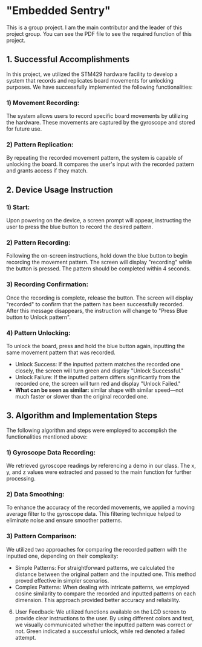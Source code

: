 # "Embedded Sentry"

This is a group project. I am the main contributor and the leader of this project group. You can see the PDF file to see the required function of this project. 

## 1. Successful Accomplishments
In this project, we utilized the STM429 hardware facility to develop a system that records and replicates board movements for unlocking purposes. We have successfully implemented the following functionalities:
### 1) Movement Recording:
   The system allows users to record specific board movements by utilizing the hardware. These movements are captured by the gyroscope and stored for future use.
### 2) Pattern Replication:
   By repeating the recorded movement pattern, the system is capable of unlocking the board. It compares the user's input with the recorded pattern and grants access if they match.
   
## 2. Device Usage Instruction
### 1) Start:
   Upon powering on the device, a screen prompt will appear, instructing the user to press the blue button to record the desired pattern.
### 2) Pattern Recording:
   Following the on-screen instructions, hold down the blue button to begin recording the movement pattern. The screen will display "recording" while the button is pressed. The pattern should be completed within 4 seconds.
### 3) Recording Confirmation: 
Once the recording is complete, release the button. The screen will display "recorded" to confirm that the pattern has been successfully recorded. After this message disappears, the instruction will change to "Press Blue button to Unlock pattern".
### 4) Pattern Unlocking:
   To unlock the board, press and hold the blue button again, inputting the same movement pattern that was recorded.
   - Unlock Success: If the inputted pattern matches the recorded one closely, the screen will turn green and display "Unlock Successful."
   - Unlock Failure: If the inputted pattern differs significantly from the recorded one, the screen will turn red and display "Unlock Failed."
   - **What can be seen as similar:** similar shape with similar speed—not much faster or slower than the original recorded one.

## 3. Algorithm and Implementation Steps
The following algorithm and steps were employed to accomplish the functionalities mentioned above:
### 1) Gyroscope Data Recording:
   We retrieved gyroscope readings by referencing a demo in our class. The x, y, and z values were extracted and passed to the main function for further processing.
### 2) Data Smoothing:
   To enhance the accuracy of the recorded movements, we applied a moving average filter to the gyroscope data. This filtering technique helped to eliminate noise and ensure smoother patterns.
### 3) Pattern Comparison:
   We utilized two approaches for comparing the recorded pattern with the inputted one, depending on their complexity:
   - Simple Patterns: For straightforward patterns, we calculated the distance between the original pattern and the inputted one. This method proved effective in simpler scenarios.
   - Complex Patterns: When dealing with intricate patterns, we employed cosine similarity to compare the recorded and inputted patterns on each dimension. This approach provided better accuracy and reliability.
6) User Feedback: We utilized functions available on the LCD screen to provide clear instructions to the user. By using different colors and text, we visually communicated whether the inputted pattern was correct or not. Green indicated a successful unlock, while red denoted a failed attempt.
